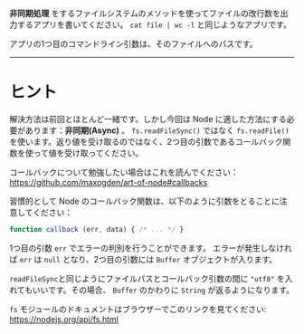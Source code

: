 **非同期処理** をするファイルシステムのメソッドを使ってファイルの改行数を出力するアプリを書いてください。 `cat file | wc -l` と同じようなアプリです。

アプリの1つ目のコマンドライン引数は、そのファイルへのパスです。

----------------------------------------------------------------------
# ヒント

解決方法は前回とほとんど一緒です。しかし今回は Node に適した方法にする必要があります：**非同期(Async)** 。
`fs.readFileSync()` ではなく `fs.readFile()` を使います。返り値を受け取るのではなく、2つ目の引数であるコールバック関数を使って値を受け取ってください。

コールバックについて勉強したい場合はこれを読んでください： https://github.com/maxogden/art-of-node#callbacks

習慣的として Node のコールバック関数は、以下のように引数をとることに注意してください：

```js
function callback (err, data) { /* ... */ }
```

1つ目の引数 `err` でエラーの判別を行うことができます。
エラーが発生しなければ `err` は `null` となり、2つ目の引数には `Buffer` オブジェクトが入ります。

`readFileSync`と同じようにファイルパスとコールバック引数の間に `"utf8"` を入れてもいいです。その場合、 `Buffer` のかわりに `String` が返るようになります。

`fs` モジュールのドキュメントはブラウザーでこのリンクを見てください:
  https://nodejs.org/api/fs.html
